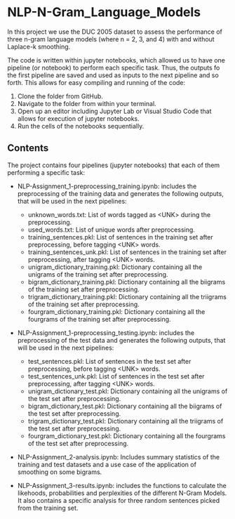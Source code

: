 # NLP-N-Gram_Language_Models

In this project we use the DUC 2005 dataset to assess the performance of three n-gram language models (where n = 2, 3, and 4) with and without Laplace-k smoothing. 

The code is written within jupyter notebooks, which allowed us to have one pipeline (or notebook) to perform each specific task. Thus, the outputs fo the first pipeline are saved and used as inputs to the next pipeline and so forth. This allows for easy compiling and running of the code:   
1. Clone the folder from GitHub. 
2. Navigate to the folder from within your terminal. 
3. Open up an editor including Jupyter Lab or Visual Studio Code that allows for execution of jupyter notebooks. 
4. Run the cells of the notebooks sequentially.

## Contents

The project contains four pipelines (jupyter notebooks) that each of them performing a specific task:
- NLP-Assignment_1-preprocessing_training.ipynb: includes the preprocessing of the training data and generates the following outputs, that will be used in the next pipelines:
  - unknown_words.txt: List of words tagged as \<UNK\> during the preprocessing.
  - used_words.txt: List of unique words after preprocessing.
  - training_sentences.pkl: List of sentences in the training set after preprocessing, before tagging \<UNK\> words.
  - training_sentences_unk.pkl: List of sentences in the training set after preprocessing, after tagging \<UNK\> words.
  - unigram_dictionary_training.pkl: Dictionary containing all the unigrams of the training set after preprocessing.
  - bigram_dictionary_training.pkl: Dictionary containing all the biigrams of the training set after preprocessing.
  - trigram_dictionary_training.pkl: Dictionary containing all the triigrams of the training set after preprocessing.
  - fourgram_dictionary_training.pkl: Dictionary containing all the fourgrams of the training set after preprocessing. 

- NLP-Assignment_1-preprocessing_testing.ipynb: includes the preprocessing of the test data and generates the following outputs, that will be used in the next pipelines:
  - test_sentences.pkl: List of sentences in the test set after preprocessing, before tagging \<UNK\> words.
  - test_sentences_unk.pkl: List of sentences in the test set after preprocessing, after tagging \<UNK\> words.
  - unigram_dictionary_test.pkl: Dictionary containing all the unigrams of the test set after preprocessing.
  - bigram_dictionary_test.pkl: Dictionary containing all the biigrams of the test set after preprocessing.
  - trigram_dictionary_test.pkl: Dictionary containing all the triigrams of the test set after preprocessing.
  - fourgram_dictionary_test.pkl: Dictionary containing all the fourgrams of the test set after preprocessing.

- NLP-Assignment_2-analysis.ipynb: Includes summary statistics of the training and test datasets and a use case of the application of smoothing on some bigrams.

- NLP-Assignment_3-results.ipynb: includes the functions to calculate the likehoods, probabilities and perplexities of the different N-Gram Models. It also contains a specific analysis for three random sentences picked from the training set.
